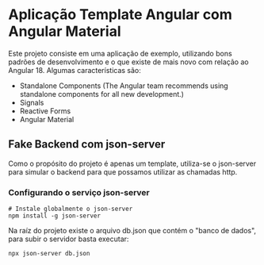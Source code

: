 # Aplicação Template Angular com Angular Material

Este projeto consiste em uma aplicação de exemplo, utilizando bons padrões de desenvolvimento e o que existe de mais novo com relação ao Angular 18. Algumas características são:

* Standalone Components (The Angular team recommends using standalone components for all new development.)
* Signals
* Reactive Forms
* Angular Material


## Fake Backend com json-server

Como o propósito do projeto é apenas um template, utiliza-se o json-server para simular o backend para que possamos utilizar as chamadas http.

### Configurando o serviço json-server

```shell
# Instale globalmente o json-server
npm install -g json-server
```

Na raíz do projeto existe o arquivo db.json que contém o "banco de dados", para subir o servidor basta executar:

```shell
npx json-server db.json
```
